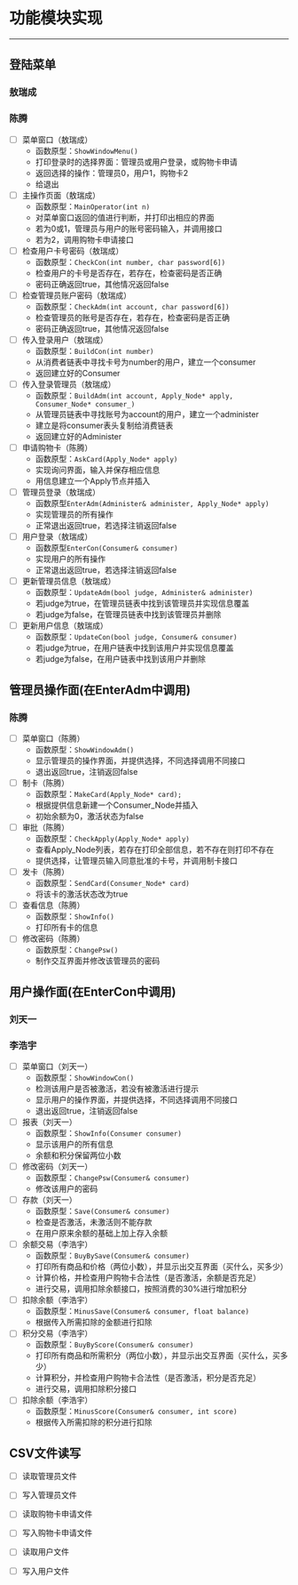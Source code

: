 # 功能模块实现

---

## 登陆菜单

### 敖瑞成

### 陈腾

* [ ] 菜单窗口（敖瑞成）
  * 函数原型：`ShowWindowMenu()`
  * 打印登录时的选择界面：管理员或用户登录，或购物卡申请
  * 返回选择的操作：管理员0，用户1，购物卡2
  * 给退出
* [ ] 主操作页面（敖瑞成）
  * 函数原型：`MainOperator(int n)`
  * 对菜单窗口返回的值进行判断，并打印出相应的界面
  * 若为0或1，管理员与用户的账号密码输入，并调用接口
  * 若为2，调用购物卡申请接口
* [ ] 检查用户卡号密码（敖瑞成）
  * 函数原型：`CheckCon(int number, char password[6])`
  * 检查用户的卡号是否存在，若存在，检查密码是否正确
  * 密码正确返回true，其他情况返回false
* [ ] 检查管理员账户密码（敖瑞成）
  * 函数原型：`CheckAdm(int account, char password[6])`
  * 检查管理员的账号是否存在，若存在，检查密码是否正确
  * 密码正确返回true，其他情况返回false
* [ ] 传入登录用户（敖瑞成）
  * 函数原型：`BuildCon(int number)`
  * 从消费者链表中寻找卡号为number的用户，建立一个consumer
  * 返回建立好的Consumer
* [ ] 传入登录管理员（敖瑞成）
  * 函数原型：`BuildAdm(int account, Apply_Node* apply, Consumer_Node* consumer_)`
  * 从管理员链表中寻找账号为account的用户，建立一个administer
  * 建立是将consumer表头复制给消费链表
  * 返回建立好的Administer
* [ ] 申请购物卡（陈腾）
  * 函数原型：`AskCard(Apply_Node* apply)`
  * 实现询问界面，输入并保存相应信息
  * 用信息建立一个Apply节点并插入
* [ ] 管理员登录（敖瑞成）
  * 函数原型`EnterAdm(Administer& administer, Apply_Node* apply)`
  * 实现管理员的所有操作
  * 正常退出返回true，若选择注销返回false
* [ ] 用户登录（敖瑞成）
  * 函数原型`EnterCon(Consumer& consumer)`
  * 实现用户的所有操作
  * 正常退出返回true，若选择注销返回false
* [ ] 更新管理员信息（敖瑞成）
  * 函数原型：`UpdateAdm(bool judge, Administer& administer)`
  * 若judge为true，在管理员链表中找到该管理员并实现信息覆盖
  * 若judge为false，在管理员链表中找到该管理员并删除
* [ ] 更新用户信息（敖瑞成）
  * 函数原型：`UpdateCon(bool judge, Consumer& consumer)`
  * 若judge为true，在用户链表中找到该用户并实现信息覆盖
  * 若judge为false，在用户链表中找到该用户并删除

## 管理员操作面(在EnterAdm中调用)

### 陈腾

* [ ] 菜单窗口（陈腾）
  * 函数原型：`ShowWindowAdm()`
  * 显示管理员的操作界面，并提供选择，不同选择调用不同接口
  * 退出返回true，注销返回false
* [ ] 制卡（陈腾）
  * 函数原型：`MakeCard(Apply_Node* card);`
  * 根据提供信息新建一个Consumer_Node并插入
  * 初始余额为0，激活状态为false
* [ ] 审批（陈腾）
  * 函数原型：`CheckApply(Apply_Node* apply)`
  * 查看Apply_Node列表，若存在打印全部信息，若不存在则打印不存在
  * 提供选择，让管理员输入同意批准的卡号，并调用制卡接口
* [ ] 发卡（陈腾）
  * 函数原型：`SendCard(Consumer_Node* card)`
  * 将该卡的激活状态改为true
* [ ] 查看信息（陈腾）
  * 函数原型：`ShowInfo()`
  * 打印所有卡的信息
* [ ] 修改密码（陈腾）
  * 函数原型：`ChangePsw()`
  * 制作交互界面并修改该管理员的密码

## 用户操作面(在EnterCon中调用)

### 刘天一

### 李浩宇

* [ ] 菜单窗口（刘天一）
  * 函数原型：`ShowWindowCon()`
  * 检测该用户是否被激活，若没有被激活进行提示
  * 显示用户的操作界面，并提供选择，不同选择调用不同接口
  * 退出返回true，注销返回false
* [ ] 报表（刘天一）
  * 函数原型：`ShowInfo(Consumer consumer)`
  * 显示该用户的所有信息
  * 余额和积分保留两位小数
* [ ] 修改密码（刘天一）
  * 函数原型：`ChangePsw(Consumer& consumer)`
  * 修改该用户的密码
* [ ] 存款（刘天一）
  * 函数原型：`Save(Consumer& consumer)`
  * 检查是否激活，未激活则不能存款
  * 在用户原来余额的基础上加上存入余额
* [ ] 余额交易（李浩宇）
  * 函数原型：`BuyBySave(Consumer& consumer)`
  * 打印所有商品和价格（两位小数），并显示出交互界面（买什么，买多少）
  * 计算价格，并检查用户购物卡合法性（是否激活，余额是否充足）
  * 进行交易，调用扣除余额接口，按照消费的30%进行增加积分
* [ ] 扣除余额（李浩宇）
  * 函数原型：`MinusSave(Consumer& consumer, float balance)`
  * 根据传入所需扣除的金额进行扣除
* [ ] 积分交易（李浩宇）
  * 函数原型：`BuyByScore(Consumer& consumer)`
  * 打印所有商品和所需积分（两位小数），并显示出交互界面（买什么，买多少）
  * 计算积分，并检查用户购物卡合法性（是否激活，积分是否充足）
  * 进行交易，调用扣除积分接口
* [ ] 扣除余额（李浩宇）
  * 函数原型：`MinusScore(Consumer& consumer, int score)`
  * 根据传入所需扣除的积分进行扣除

## CSV文件读写

* [ ] 读取管理员文件
* [ ] 写入管理员文件
* [ ] 读取购物卡申请文件
* [ ] 写入购物卡申请文件
* [ ] 读取用户文件
* [ ] 写入用户文件

